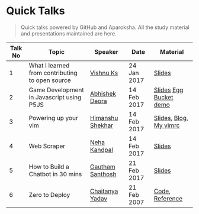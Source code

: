 # Quick Talks
> Quick talks powered by GitHub and Aparoksha. All the study material and presentations maintained are here.

|Talk No | Topic                                          |Speaker      | Date      |Material|
|---|------------------------------------------------|-------------|-----------|-----|
|1  |What I learned from contributing to open source |[Vishnu Ks](https://github.com/hackerkid)|24 Jan 2017|[Slides](https://github.com/hackerkid/talks/blob/master/pdf/WILFCTOS.pdf)|
|2  |Game Development in Javascript using P5JS|[Abhishek Deora](https://github.com/adeora7)|14 Feb 2017|[Slides](https://github.com/adeora7/quick_talks_slides) [Egg Bucket demo](https://github.com/adeora7/egg_and_bucket)|
|3  |Powering up your vim |[Himanshu Shekhar](https://github.com/himanshub16)|14 Feb 2017|[Slides](https://docs.google.com/presentation/d/1wG_VA3pk0oiF84wYeWg8_0C1GOA7pm1cbsrFTCALRrg/edit?usp=sharing), [Blog](https://himanshub16.github.io/vim-tutorial/), [My vimrc](https://raw.githubusercontent.com/himanshub16/MyScripts/master/vimrc)|
|4  |Web Scraper |[Neha Kandpal](https://github.com/13nehu)|14 Feb 2017|[Slides](https://github.com/13nehu/quick_talks)
|5 |How to Build a Chatbot in 30 mins|[Gautham Santhosh](https://gauthamzz.github.io/)|21 Feb 2017|[Slides](https://github.com/gauthamzz/talks)
|6 |Zero to Deploy |[Chaitanya Yadav](https://github.com/BelieveC)|21 Feb 2007|[Code](https://github.com/BelieveC/ZeroToDeploySource), [Reference](https://www.railstutorial.org/book/beginning)

